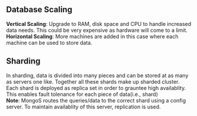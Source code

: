 ## Database Scaling
<b>Vertical Scaling</b>: Upgrade to RAM, disk space and CPU to handle increased data needs. This could be very expensive as hardware will come to a limit. <br>
<b>Horizontal Scaling</b>: More machines are added in this case where each machine can be used to store data.

## Sharding
In sharding, data is divided into many pieces and can be stored at as many as servers one like. Together all these shards make up sharded cluster. <br>
Each shard is deployed as replica set in order to grauntee high availablity. This enables fault tolenance for each piece of data(i.e., shard)<br>
<b>Note</b>: MongoS routes the queries/data to the correct shard using a config server. To maintain availablity of this server, replication is used. 
